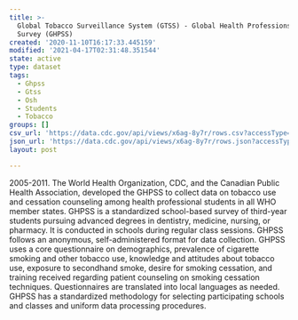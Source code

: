 ```yaml
---
title: >-
  Global Tobacco Surveillance System (GTSS) - Global Health Professions Student
  Survey (GHPSS)
created: '2020-11-10T16:17:33.445159'
modified: '2021-04-17T02:31:48.351544'
state: active
type: dataset
tags:
  - Ghpss
  - Gtss
  - Osh
  - Students
  - Tobacco
groups: []
csv_url: 'https://data.cdc.gov/api/views/x6ag-8y7r/rows.csv?accessType=DOWNLOAD'
json_url: 'https://data.cdc.gov/api/views/x6ag-8y7r/rows.json?accessType=DOWNLOAD'
layout: post

---
```

2005-2011. The World Health Organization, CDC, and the Canadian Public Health Association, developed the GHPSS to collect data on tobacco use and cessation counseling among health professional students in all WHO member states. GHPSS is a standardized school-based survey of third-year students pursuing advanced degrees in dentistry, medicine, nursing, or pharmacy. It is conducted in schools during regular class sessions. GHPSS follows an anonymous, self-administered format for data collection. GHPSS uses a core questionnaire on demographics, prevalence of cigarette smoking and other tobacco use, knowledge and attitudes about tobacco use, exposure to secondhand smoke, desire for smoking cessation, and training received regarding patient counseling on smoking cessation techniques. Questionnaires are translated into local languages as needed. GHPSS has a standardized methodology for selecting participating schools and classes and uniform data processing procedures.
